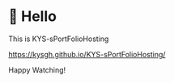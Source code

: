 # 👋 Hello 
This is KYS-sPortFolioHosting

https://kysgh.github.io/KYS-sPortFolioHosting/


Happy Watching!
